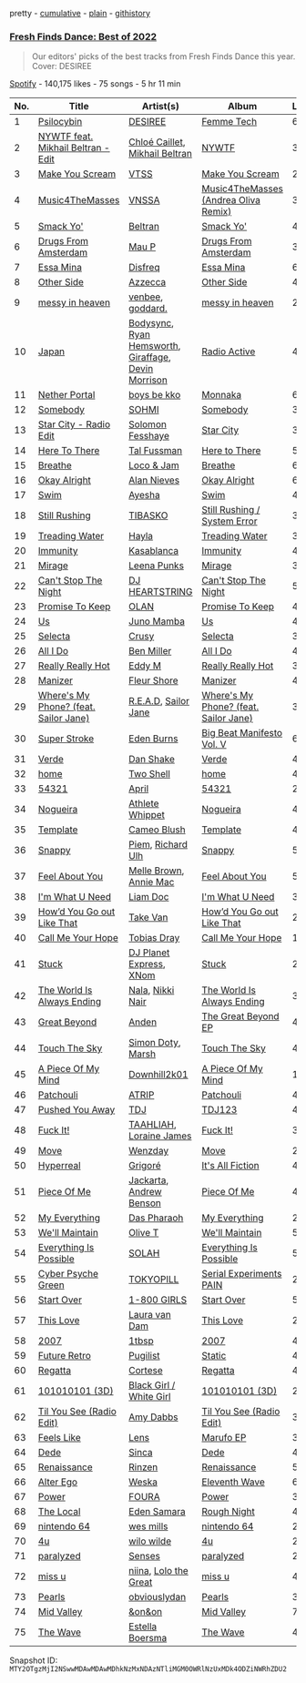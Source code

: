 pretty - [cumulative](/playlists/cumulative/37i9dQZF1DX6bBjHfdRnza.md) - [plain](/playlists/plain/37i9dQZF1DX6bBjHfdRnza) - [githistory](https://github.githistory.xyz/mackorone/spotify-playlist-archive/blob/main/playlists/plain/37i9dQZF1DX6bBjHfdRnza)

### [Fresh Finds Dance: Best of 2022](https://open.spotify.com/playlist/37i9dQZF1DX6bBjHfdRnza)

> Our editors' picks of the best tracks from Fresh Finds Dance this year\. Cover: DESIREE

[Spotify](https://open.spotify.com/user/spotify) - 140,175 likes - 75 songs - 5 hr 11 min

| No. | Title | Artist(s) | Album | Length |
|---|---|---|---|---|
| 1 | [Psilocybin](https://open.spotify.com/track/5cdZZrSBhorr0BZBGFUfIy) | [DESIREE](https://open.spotify.com/artist/6TZbLCcOCv1DJvN28x3FBa) | [Femme Tech](https://open.spotify.com/album/2pYtRpgha87XaijSIwUUbn) | 6:17 |
| 2 | [NYWTF feat\. Mikhail Beltran \- Edit](https://open.spotify.com/track/3LNEeKwTs8tcdWVfVclPqG) | [Chloé Caillet](https://open.spotify.com/artist/68ywCN6ZpInbcilOfLBa3a), [Mikhail Beltran](https://open.spotify.com/artist/5vRwQ47fgzQDLkSVeGuAb9) | [NYWTF](https://open.spotify.com/album/6t8XvR8EcG7xJ1IbKI6Cmj) | 3:04 |
| 3 | [Make You Scream](https://open.spotify.com/track/0EeMLsi9eUQokrejzb7WTH) | [VTSS](https://open.spotify.com/artist/0zo109NM3S7CqHpvlXwqEN) | [Make You Scream](https://open.spotify.com/album/6D7tuGipq3Q40SgM47rW46) | 2:43 |
| 4 | [Music4TheMasses](https://open.spotify.com/track/2aVoeXkZzTKhLykTeE5jzp) | [VNSSA](https://open.spotify.com/artist/6fjbZ7zQBYEy3kvB5JL5PM) | [Music4TheMasses \(Andrea Oliva Remix\)](https://open.spotify.com/album/3nfx8zp8LAUEQcYBpqdWh9) | 3:38 |
| 5 | [Smack Yo'](https://open.spotify.com/track/2UdCQIDwFvGhslUYZH5tRR) | [Beltran](https://open.spotify.com/artist/1jgSqmZTBltb5O2L7ErmEP) | [Smack Yo'](https://open.spotify.com/album/22zxJTlAohxTyPwxjrfwqm) | 4:05 |
| 6 | [Drugs From Amsterdam](https://open.spotify.com/track/0w7JPlp7eEQI2EKW3ayXrv) | [Mau P](https://open.spotify.com/artist/0w1sbtZVQoK6GzV4A4OkCv) | [Drugs From Amsterdam](https://open.spotify.com/album/060SvgMzLKrNzpvVLK5gSo) | 3:55 |
| 7 | [Essa Mina](https://open.spotify.com/track/3s4vo3MRq4u5ogEQYtydfT) | [Disfreq](https://open.spotify.com/artist/2r6S8dhE6TLxyYJndSd345) | [Essa Mina](https://open.spotify.com/album/2Jm2d9xJna8Yd1gcKqeWc7) | 6:10 |
| 8 | [Other Side](https://open.spotify.com/track/6gLDnzjpM0AwOeh9NmmHE0) | [Azzecca](https://open.spotify.com/artist/2k5DY2QDU3kBi5DX7OQlWj) | [Other Side](https://open.spotify.com/album/58HGBPnIEFhg9y7BbLqmKc) | 4:04 |
| 9 | [messy in heaven](https://open.spotify.com/track/5RobAV5ROH5KARimi7n3cO) | [venbee](https://open.spotify.com/artist/4UWWa5dKgTLAx8mv6Ju6X1), [goddard.](https://open.spotify.com/artist/3yDDYheQFqfhKZXdjFQuuP) | [messy in heaven](https://open.spotify.com/album/0a9uNlopPXGg37OC20qDk6) | 2:50 |
| 10 | [Japan](https://open.spotify.com/track/6qIqtnhj9hhpkPuIlR4fDd) | [Bodysync](https://open.spotify.com/artist/34KMxwDAHIvM7Kwt1PcClb), [Ryan Hemsworth](https://open.spotify.com/artist/2CgysNw5B7rFNRtRjQbPZ9), [Giraffage](https://open.spotify.com/artist/4kubsO16bEfCADaVUyoYb6), [Devin Morrison](https://open.spotify.com/artist/4AgZVM5339ZoMyg38nYyYW) | [Radio Active](https://open.spotify.com/album/4TYD10PFG274O2FHPLYeQF) | 4:06 |
| 11 | [Nether Portal](https://open.spotify.com/track/4bwSiql3RcbvDaq2vUeOU0) | [boys be kko](https://open.spotify.com/artist/48I9QQhVxPjmcSOPeLVv5D) | [Monnaka](https://open.spotify.com/album/7fQYIJUcAWOZ8MA6LfTHXU) | 6:18 |
| 12 | [Somebody](https://open.spotify.com/track/1evwzqlvFeMtbLfisxchVo) | [SOHMI](https://open.spotify.com/artist/0gUsjVKHygvZgi27L2QViK) | [Somebody](https://open.spotify.com/album/1Nbcz9pvaxO7BDkfeWQiul) | 3:29 |
| 13 | [Star City \- Radio Edit](https://open.spotify.com/track/1DxjrGvRHPxmLF8TEmsqwt) | [Solomon Fesshaye](https://open.spotify.com/artist/7vqayKdoqPQsxLcwGANPX4) | [Star City](https://open.spotify.com/album/7LEryTdY6kYDS0Pm3xTyrb) | 3:36 |
| 14 | [Here To There](https://open.spotify.com/track/3IXXrC5AFX7YWTbt39WHZn) | [Tal Fussman](https://open.spotify.com/artist/6kZ2X9nu0o6eFilCWtufPb) | [Here to There](https://open.spotify.com/album/7wReVYJJ4QR2gldrWDkzAJ) | 5:59 |
| 15 | [Breathe](https://open.spotify.com/track/0ihobYmU0yxWaw0GpZFSpY) | [Loco & Jam](https://open.spotify.com/artist/5RwXcpTt7Fr8S8yG3Tbr9b) | [Breathe](https://open.spotify.com/album/1VxPsvoY1SE2wWG6hStEpG) | 6:47 |
| 16 | [Okay Alright](https://open.spotify.com/track/4yqFS96Lf0ktp4oauOuWAN) | [Alan Nieves](https://open.spotify.com/artist/0gwCVstfKWPEMibFf3MnyG) | [Okay Alright](https://open.spotify.com/album/653heyRt50TTV4QNhIYLEv) | 6:08 |
| 17 | [Swim](https://open.spotify.com/track/2hkolx96eOIj1DTzduZlRW) | [Ayesha](https://open.spotify.com/artist/2nmIga6kAJM6a18mZqsE1U) | [Swim](https://open.spotify.com/album/0KbQmnBjmiRZGs2VO9TCRa) | 4:21 |
| 18 | [Still Rushing](https://open.spotify.com/track/18SaC9Z58nrfjkWbSZUjG3) | [TIBASKO](https://open.spotify.com/artist/6xq7g0E52yq4y8Op9X82Uo) | [Still Rushing / System Error](https://open.spotify.com/album/4mxQ6vTBvss4je3abdHWp8) | 3:46 |
| 19 | [Treading Water](https://open.spotify.com/track/4b7pT27gKEESHwnffFMDUp) | [Hayla](https://open.spotify.com/artist/4yX6mpMyBGf9UfvBB8JJrc) | [Treading Water](https://open.spotify.com/album/20ZPAqgm26vHBDt3S6oRLu) | 3:37 |
| 20 | [Immunity](https://open.spotify.com/track/4RVcOvimtLKS94rEEzxYtB) | [Kasablanca](https://open.spotify.com/artist/297Z0teiCkp5s9eneWROpI) | [Immunity](https://open.spotify.com/album/6y0Si6D3V7IgZwwEqT1BA4) | 4:20 |
| 21 | [Mirage](https://open.spotify.com/track/2XMtuYlrbRPmQJUlR3vrvb) | [Leena Punks](https://open.spotify.com/artist/4v86SW8ZXq6cYAvMnaqYWt) | [Mirage](https://open.spotify.com/album/6nYgXiDGaYwWRvc16AIRPc) | 3:38 |
| 22 | [Can't Stop The Night](https://open.spotify.com/track/7hPZUHWSGG5Kn9ZI50HvIx) | [DJ HEARTSTRING](https://open.spotify.com/artist/5tcwaJBUyEdxQxvieuQxU7) | [Can't Stop The Night](https://open.spotify.com/album/79YdrZXt6tBDj4i0Y4gCJS) | 5:33 |
| 23 | [Promise To Keep](https://open.spotify.com/track/3J8CjJWVaDbM9oE2XDyncj) | [OLAN](https://open.spotify.com/artist/1gMMbPTZtOb9W3IBYl6twO) | [Promise To Keep](https://open.spotify.com/album/4tSNagHpiYip5XqF3SZzAa) | 4:48 |
| 24 | [Us](https://open.spotify.com/track/63yVhTOpbvjkA4kvH1O2yi) | [Juno Mamba](https://open.spotify.com/artist/5RAHYRgJdI1D82IANP5yYL) | [Us](https://open.spotify.com/album/6pCGV4BvvjWT4uQJethJXF) | 4:51 |
| 25 | [Selecta](https://open.spotify.com/track/3XXUatyIgWbC9KSN1FUHIR) | [Crusy](https://open.spotify.com/artist/6oIoaURalGEtkYTswOLoft) | [Selecta](https://open.spotify.com/album/0wAZLCTqTYCREJ9nxnrBLV) | 3:38 |
| 26 | [All I Do](https://open.spotify.com/track/1iKkDpq64zlW1Cv3zdrOaX) | [Ben Miller](https://open.spotify.com/artist/5FP6tGL9Y1HspSXjgtzJZd) | [All I Do](https://open.spotify.com/album/33Eb0Zl7WwsHAC6sZmNt88) | 4:27 |
| 27 | [Really Really Hot](https://open.spotify.com/track/21iSZnCRjz9ocvcX5yltFz) | [Eddy M](https://open.spotify.com/artist/0X2423nvaH92bYjYUKCYRI) | [Really Really Hot](https://open.spotify.com/album/59TTDWb62eoMJfe474JIFD) | 3:52 |
| 28 | [Manizer](https://open.spotify.com/track/32MHis9ga5UmCo2hivlkEs) | [Fleur Shore](https://open.spotify.com/artist/7GyRA9n7JVslQGcbo72Dil) | [Manizer](https://open.spotify.com/album/0OY87u7mQKYk8nJ96Br0QM) | 4:04 |
| 29 | [Where's My Phone? \(feat\. Sailor Jane\)](https://open.spotify.com/track/4yhTNs3Gi1SgI9Wuep7Vnj) | [R.E.A.D](https://open.spotify.com/artist/0PdsKkjp0TGjzPVY8Q4dAR), [Sailor Jane](https://open.spotify.com/artist/3v5UQCcGELwMLnkpbSf4WE) | [Where's My Phone? \(feat\. Sailor Jane\)](https://open.spotify.com/album/4TJHuJSMafpzgL3a69GIpM) | 3:09 |
| 30 | [Super Stroke](https://open.spotify.com/track/7GecLEJ8s2kAmyjpB2cBLX) | [Eden Burns](https://open.spotify.com/artist/6lItMkb0pYOU1DvFUWgYo2) | [Big Beat Manifesto Vol\. V](https://open.spotify.com/album/73qqk6hd5Okw6WQxMKaXOo) | 6:21 |
| 31 | [Verde](https://open.spotify.com/track/6Zr4nhKCUeAjttMntltVkk) | [Dan Shake](https://open.spotify.com/artist/7wxLYZxFPf1HWPIaGesxAg) | [Verde](https://open.spotify.com/album/4oXLvrJLs0TgvJgNL1KpxF) | 4:52 |
| 32 | [home](https://open.spotify.com/track/0fAuuR5hoWZtTMpuqqxAGy) | [Two Shell](https://open.spotify.com/artist/4mcHKwboFDmpDBQ4fiOrf3) | [home](https://open.spotify.com/album/1mjbcrgdY8PNeFDGBLsa55) | 4:05 |
| 33 | [54321](https://open.spotify.com/track/6Vn5hk8NQIkzGsdkx5nF4q) | [April](https://open.spotify.com/artist/4szhr7vkREIJ7DlW49pF5d) | [54321](https://open.spotify.com/album/0r6Ygz79VaCJ4BXrtPZH8z) | 2:20 |
| 34 | [Nogueira](https://open.spotify.com/track/2RJItWtvRHnixZvNEeX4yb) | [Athlete Whippet](https://open.spotify.com/artist/74FtMGqsZm74eumHo8Fi3V) | [Nogueira](https://open.spotify.com/album/0gNPNf2lNBAy9Q5b1ket5I) | 4:42 |
| 35 | [Template](https://open.spotify.com/track/4EFrD2CImPNjn1wUWETNIO) | [Cameo Blush](https://open.spotify.com/artist/2Lx2CAHHQ2IC1iXjS6Y70v) | [Template](https://open.spotify.com/album/27uFfXEjpgDLcJpAxTNvSv) | 4:42 |
| 36 | [Snappy](https://open.spotify.com/track/4gnGr12QhSAPeqsqhKq7Fv) | [Piem](https://open.spotify.com/artist/08st4VKj9jjZJ5eKzAOHq8), [Richard Ulh](https://open.spotify.com/artist/13YK5jhfOHLpzZbsxY1Aa2) | [Snappy](https://open.spotify.com/album/2h0AtWaHxyQ4mjuAQj3u3E) | 5:09 |
| 37 | [Feel About You](https://open.spotify.com/track/5QD8n9IAj2noDpLNvDfeFV) | [Melle Brown](https://open.spotify.com/artist/0sD8M4PoVLNDJ82fi6oG5e), [Annie Mac](https://open.spotify.com/artist/41DZ1or3s4tphMQnLC5RNk) | [Feel About You](https://open.spotify.com/album/4ayRWDN5iFDDREGmIQMb6d) | 5:00 |
| 38 | [I'm What U Need](https://open.spotify.com/track/0lgq2XsPsW6Mz5A3NuOVHY) | [Liam Doc](https://open.spotify.com/artist/0E4quFKqDI4EyQuYeZleNH) | [I'm What U Need](https://open.spotify.com/album/36vlfL7Y46KPwuy2NQdsz7) | 3:30 |
| 39 | [How’d You Go out Like That](https://open.spotify.com/track/3VlZSJOZpw5WbLbctHD43T) | [Take Van](https://open.spotify.com/artist/3BLx7avD36sNpMNA1nZ7Dj) | [How’d You Go out Like That](https://open.spotify.com/album/4iOAHgJCJYExmVb4ofX6ia) | 2:42 |
| 40 | [Call Me Your Hope](https://open.spotify.com/track/12MinAwnBD9uFK2amDeXty) | [Tobias Dray](https://open.spotify.com/artist/52X0HmQRQ8oRiq0pSEmJ9W) | [Call Me Your Hope](https://open.spotify.com/album/123sa4JxBBfMjnHqnrm1Kp) | 1:56 |
| 41 | [Stuck](https://open.spotify.com/track/6iBtDRlPzeeHn0wQUJZbsk) | [DJ Planet Express](https://open.spotify.com/artist/0nx9ai3o3Ba6bE3WHkEoQg), [XNom](https://open.spotify.com/artist/4ST9qgTT0c4mgIBta6CLPf) | [Stuck](https://open.spotify.com/album/6vRpRT7mRjKa61o0utjGTC) | 2:02 |
| 42 | [The World Is Always Ending](https://open.spotify.com/track/2Lam81DfTSjkSpMmWlRmIr) | [Nala](https://open.spotify.com/artist/2rTvgpXa8PA62yBCfwdQxf), [Nikki Nair](https://open.spotify.com/artist/27JCep1zDO3K8GY50trDo6) | [The World Is Always Ending](https://open.spotify.com/album/4weMCmh7FriLYCNUqskRd3) | 3:31 |
| 43 | [Great Beyond](https://open.spotify.com/track/7bDmfSbYvJuPOV0JKkM4qm) | [Anden](https://open.spotify.com/artist/7CO6M2cT1lbumazmOjKnxF) | [The Great Beyond EP](https://open.spotify.com/album/675VeaTznSjELUPod9RotX) | 4:09 |
| 44 | [Touch The Sky](https://open.spotify.com/track/3bkDSTJGKyoQXtzTnOeJ95) | [Simon Doty](https://open.spotify.com/artist/0NznnEmGCRqungT5a57GG3), [Marsh](https://open.spotify.com/artist/1eucLGnPT27tdEh6MU29wp) | [Touch The Sky](https://open.spotify.com/album/0Ui3DjkB3tJeEFidZZq9h3) | 4:30 |
| 45 | [A Piece Of My Mind](https://open.spotify.com/track/3L25RzggVb72wZOUCG7Vn4) | [Downhill2k01](https://open.spotify.com/artist/0xBBjvYwXtW0k90kDx9JLs) | [A Piece Of My Mind](https://open.spotify.com/album/5Ubw9Dnn999MCF3xR2Lguh) | 1:14 |
| 46 | [Patchouli](https://open.spotify.com/track/37WdQxvQVFVsWwQvk4uCQd) | [ATRIP](https://open.spotify.com/artist/4fu0Er7pG6kZZa7Awf3NMI) | [Patchouli](https://open.spotify.com/album/2TSyEyxSs1gtLBN7Uprdfg) | 4:47 |
| 47 | [Pushed You Away](https://open.spotify.com/track/4NNgRuXULfXbj6IYVzPK64) | [TDJ](https://open.spotify.com/artist/540RtWfpQokIlaRgMDjU9v) | [TDJ123](https://open.spotify.com/album/2uAAN1I8OYWOMyWjBN84Jq) | 4:21 |
| 48 | [Fuck It!](https://open.spotify.com/track/4GTa4r47RMGgVzESGRmEul) | [TAAHLIAH](https://open.spotify.com/artist/2pGARcnqDa3WoicxemVeqU), [Loraine James](https://open.spotify.com/artist/536qHynzDH1QviwhWY9dE3) | [Fuck It!](https://open.spotify.com/album/1snDRRO46ItFbvq8OyNvo2) | 3:41 |
| 49 | [Move](https://open.spotify.com/track/0DTRPo8y1AYs8AsueVu1FP) | [Wenzday](https://open.spotify.com/artist/1TOclxL64oLeB45DFWFFU2) | [Move](https://open.spotify.com/album/2TsZWIgZEkp1VoVYnCxDwc) | 2:23 |
| 50 | [Hyperreal](https://open.spotify.com/track/3NxY6I8zzqT2F2Ue2G8BRZ) | [Grigoré](https://open.spotify.com/artist/2RemyvxrdxNsB7ycf3rJHX) | [It's All Fiction](https://open.spotify.com/album/1ftZpkTqPl2OIM6QCRb8u7) | 4:16 |
| 51 | [Piece Of Me](https://open.spotify.com/track/1ZbxqlzJhMxYhKR8YI8JlD) | [Jackarta](https://open.spotify.com/artist/5kknK5Imix5mqqafSAxg7d), [Andrew Benson](https://open.spotify.com/artist/1fT2Jb00KHxPRJQiXK4Z05) | [Piece Of Me](https://open.spotify.com/album/5WK59WdObTMnaKPGlry6rS) | 4:42 |
| 52 | [My Everything](https://open.spotify.com/track/4LMlPnnfUXxmRTuj8tPBN7) | [Das Pharaoh](https://open.spotify.com/artist/4BVdLTy33D4KtSxNUu6bUW) | [My Everything](https://open.spotify.com/album/632rCZmbM4IcuMZvTf2ohC) | 2:52 |
| 53 | [We'll Maintain](https://open.spotify.com/track/23zt3ZGWNVbSIAIgyn0ZAz) | [Olive T](https://open.spotify.com/artist/0zBBG1zpWWiF5OZYSoD1Ud) | [We'll Maintain](https://open.spotify.com/album/2PA2vTLplYN9RJEVyIdMbD) | 5:07 |
| 54 | [Everything Is Possible](https://open.spotify.com/track/7ochZrmegW0e3z8Qi3YezJ) | [SOLAH](https://open.spotify.com/artist/4jrJBSg0c2qx8SMGa7ququ) | [Everything Is Possible](https://open.spotify.com/album/1ltvtcDxdR5Ehzl7UVQoJB) | 5:15 |
| 55 | [Cyber Psyche Green](https://open.spotify.com/track/3sWCW2ea1ZP3txLxJHElTO) | [TOKYOPILL](https://open.spotify.com/artist/39kuwM2oBNmrM3kEYVmk2X) | [Serial Experiments PAIN](https://open.spotify.com/album/3Aw7WuGG8Xff2jiCbNZpkH) | 2:19 |
| 56 | [Start Over](https://open.spotify.com/track/05xALwY1FDDAyzKv9DQiVD) | [1\-800 GIRLS](https://open.spotify.com/artist/67yGrC4QoCSD0g7YMcGIgJ) | [Start Over](https://open.spotify.com/album/5ZSIGJ8ULVMAJbxgFYw6Zh) | 5:36 |
| 57 | [This Love](https://open.spotify.com/track/5wjv0l8FDhufvyFdokJqG1) | [Laura van Dam](https://open.spotify.com/artist/6gmecOfbzCBnKd3OGkCQuz) | [This Love](https://open.spotify.com/album/7AYgLeHoyIxOYiJcVwVs1c) | 2:37 |
| 58 | [2007](https://open.spotify.com/track/5Qmy89XJap9wMfEZu3Mwg0) | [1tbsp](https://open.spotify.com/artist/6G01WYFYF91rjG5LtwMhY4) | [2007](https://open.spotify.com/album/2XOGsUkrk5gaMcflEdLq9J) | 4:28 |
| 59 | [Future Retro](https://open.spotify.com/track/3mFuparWB4dLExR7kqWIVk) | [Pugilist](https://open.spotify.com/artist/5PXa57bB4y0vrQqeZX7A2S) | [Static](https://open.spotify.com/album/7MfssjcrTOYUYre8GcxDAj) | 4:44 |
| 60 | [Regatta](https://open.spotify.com/track/0LQkcsB52twNpTHLcFFZlv) | [Cortese](https://open.spotify.com/artist/60Fn82pTq3Z4vyJPgBjH77) | [Regatta](https://open.spotify.com/album/1elRylOT3nBjSgeeSWv3xQ) | 4:55 |
| 61 | [101010101 \(3D\)](https://open.spotify.com/track/1yhijEkkmMwl147cwwvKQa) | [Black Girl / White Girl](https://open.spotify.com/artist/4suufHyoFCOPWuFgTdQVPz) | [101010101 \(3D\)](https://open.spotify.com/album/2IFMYjtdNgjkZCZD625Wo0) | 2:41 |
| 62 | [Til You See \(Radio Edit\)](https://open.spotify.com/track/3s13KtQmO5iBD0CqaRMyMt) | [Amy Dabbs](https://open.spotify.com/artist/7MZwR2R0H1VofTGWMziqHl) | [Til You See \(Radio Edit\)](https://open.spotify.com/album/70x8KxEqb1XCGjBf9s7aLu) | 3:15 |
| 63 | [Feels Like](https://open.spotify.com/track/0lZacsoCUXsK1TINw0miyo) | [Lens](https://open.spotify.com/artist/6XKxTAwaVZS4dhFj8IxFFz) | [Marufo EP](https://open.spotify.com/album/50lP1GIRILue7AquyFym6R) | 3:23 |
| 64 | [Dede](https://open.spotify.com/track/7dR999H4VruQjlx7yFLR2U) | [Sinca](https://open.spotify.com/artist/5TjfRHDPGSphgwJaiGauqT) | [Dede](https://open.spotify.com/album/16KOMbLfPxLqnWmS7qCKmo) | 4:39 |
| 65 | [Renaissance](https://open.spotify.com/track/7oUPAECJUeHNDVaQ7tmE6r) | [Rinzen](https://open.spotify.com/artist/0kYFb6blNbeBAHaQqyURgI) | [Renaissance](https://open.spotify.com/album/41niRA6vCMTukxuQrhVHCf) | 5:04 |
| 66 | [Alter Ego](https://open.spotify.com/track/5s2lyz1qrRbrMQB9vIejn2) | [Weska](https://open.spotify.com/artist/0tE5uhIK2tSierQTyLi9ci) | [Eleventh Wave](https://open.spotify.com/album/1oFWND9JlKsHBJc5fNfg3S) | 6:26 |
| 67 | [Power](https://open.spotify.com/track/2PB9qohRHoU7XmRKtaEpY0) | [FOURA](https://open.spotify.com/artist/1irJOloDtTVbecTnRt7nk4) | [Power](https://open.spotify.com/album/5bmyUdQ6KHEYONPh3m2FsY) | 3:26 |
| 68 | [The Local](https://open.spotify.com/track/5iNHLdQple5FV3mEKSreSw) | [Eden Samara](https://open.spotify.com/artist/1qklkH19ML7oFa9IRbR6yi) | [Rough Night](https://open.spotify.com/album/6oRdLQ4OZoVEy09ybLIPZq) | 4:11 |
| 69 | [nintendo 64](https://open.spotify.com/track/3ojqUvdhAxighZs7WDi2mx) | [wes mills](https://open.spotify.com/artist/0EuHfcxMPDNkOjGVF4e1KT) | [nintendo 64](https://open.spotify.com/album/0Ler3M1pK387glzodtvbFR) | 2:35 |
| 70 | [4u](https://open.spotify.com/track/1mxFY4BYtVFniY8iOApOSq) | [wilo wilde](https://open.spotify.com/artist/1u8WMRSaZzgqRia2uU5uJc) | [4u](https://open.spotify.com/album/2G8tgCIiwC3rPyYK0bLxKx) | 2:35 |
| 71 | [paralyzed](https://open.spotify.com/track/4lmakRbRXL33ihch8L5k34) | [Senses](https://open.spotify.com/artist/2soiLmeGhmq9uQ9fqZm3KA) | [paralyzed](https://open.spotify.com/album/6LAJ80K0n0WnFNdynaG3SD) | 2:44 |
| 72 | [miss u](https://open.spotify.com/track/6ueVUTZPmH2sCdsR8nYioh) | [niina](https://open.spotify.com/artist/4GUXcdZFwb8zNdpqkXQWkh), [Lolo the Great](https://open.spotify.com/artist/0eySNJmFWF37NqzpHNYnKT) | [miss u](https://open.spotify.com/album/2zMFZEDt5ZpdrcaggphZFC) | 4:06 |
| 73 | [Pearls](https://open.spotify.com/track/3Ox4LNBpEa7Ia3vNpnNnM9) | [obviouslydan](https://open.spotify.com/artist/0fGywSoYx01FmWSEronsE7) | [Pearls](https://open.spotify.com/album/3QFgVFdbTBkM09gKXC8KQG) | 3:44 |
| 74 | [Mid Valley](https://open.spotify.com/track/3TIKtCZs9Lp95898LZtibx) | [&on&on](https://open.spotify.com/artist/34nA3Lg0J6ZfdeCtyMi8AU) | [Mid Valley](https://open.spotify.com/album/1fkhPeAIsRo9iv0U3a5PED) | 7:59 |
| 75 | [The Wave](https://open.spotify.com/track/2gcGiE5J83eeOvrt7b57qH) | [Estella Boersma](https://open.spotify.com/artist/4UCy3TOuu2eA6zNY50JQSV) | [The Wave](https://open.spotify.com/album/0HwXShgi5lwYF5tOyDY57Q) | 4:00 |

Snapshot ID: `MTY2OTgzMjI2NSwwMDAwMDAwMDhkNzMxNDAzNTliMGM0OWRlNzUxMDk4ODZiNWRhZDU2`
